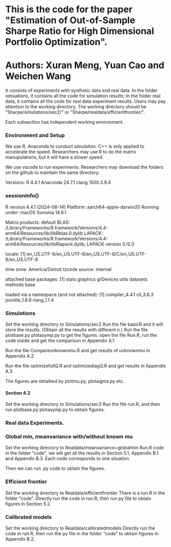 # This is the code for the paper "Estimation of Out-of-Sample Sharpe Ratio for High Dimensional Portfolio Optimization".
# Authors: Xuran Meng, Yuan Cao and Weichen Wang

It consists of experiments with synthetic data and real data. In the folder simuations, it contains all the code for simulation results; In the folder real data, it contains all the code for real data experiment results. Users may pay attention to the working directory. The working directory should be "Sharpe/simulations/sec2/" or "Sharpe/realdata/efficientfrontier/". 

Each subsection has independent working environment.

### Environment and Setup
We use R, Anaconda to conduct simulation. C++ is only applied to accelerate the speed. Researchers may use R to do the matrix manupulations, but it will have a slower speed.

We use vscode to run experiments. Researchers may download the folders on the github to maintain the same directory.



Versions: 
R 4.4.1 Anaconda 24.7.1 clang 1500.3.9.4

### sessionInfo()
R version 4.4.1 (2024-06-14)
Platform: aarch64-apple-darwin20
Running under: macOS Sonoma 14.6.1

Matrix products: default
BLAS:   /Library/Frameworks/R.framework/Versions/4.4-arm64/Resources/lib/libRblas.0.dylib 
LAPACK: /Library/Frameworks/R.framework/Versions/4.4-arm64/Resources/lib/libRlapack.dylib;  LAPACK version 3.12.0

locale:
[1] en_US.UTF-8/en_US.UTF-8/en_US.UTF-8/C/en_US.UTF-8/en_US.UTF-8

time zone: America/Detroit
tzcode source: internal

attached base packages:
[1] stats     graphics  grDevices utils     datasets  methods   base     

loaded via a namespace (and not attached):
[1] compiler_4.4.1 cli_3.6.3      jsonlite_1.8.8 rlang_1.1.4   


### Simulations

Set the working directory to Simulations/sec2
Run the file basicR and it will store the results. (Obtain all the results with different $n$ )
Run the file plotbase.py plotasymp.py to get the figures.
open the file Run.R, run the code inside and get the comparison in Appendix A.1

Run the file Compareunknownmu.R and get results of unknownmu in Appendix A.2

Run the file optimizefullQ.R and optimizediagQ.R and get results in Appendix A.3

The figures are obtaibed by plotmu.py, plotsigma.py etc.
#### Section 4.2
Set the working directory to Simulations/sec3
Run the file run.R, and then run plotbase.py plotasymp.py to obtain figures.



### Real data Experiments.
### Global min, meanvariance with/without known mu
Set the working directory to Realdata/meanvariance+globalmin
Run.R code in the folder "code", we will get all the results in Section 5.1, Appendix B.1 and Appendix B.3. Each code corresponds to one situation.

Then we can run .py code to obtain the figures.
### Efficient frontier
Set the working directory to Realdata/efficientfrontier
There is a run.R in the folder "code". Directly run the code in run.R, then run py file to obtain figures in Section 5.2.


### Calibrated models
Set the working directory to Realdata/calibratedmodels Directly run the code in run.R, then run the py file in the folder "code" to obtain figures in Appendix B.2.




